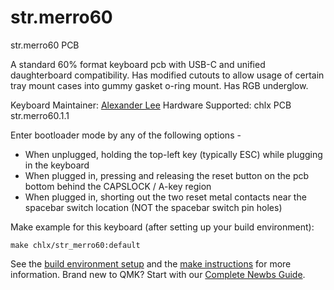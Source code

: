 # str.merro60

str.merro60 PCB

A standard 60% format keyboard pcb with USB-C and unified daughterboard compatibility.
Has modified cutouts to allow usage of certain tray mount cases into gummy gasket o-ring mount.
Has RGB underglow.

Keyboard Maintainer: [Alexander Lee](https://github.com/gaclee3b)
Hardware Supported: chlx PCB str.merro60.1.1

Enter bootloader mode by any of the following options -
- When unplugged, holding the top-left key (typically ESC) while plugging in the keyboard
- When plugged in, pressing and releasing the reset button on the pcb bottom behind the CAPSLOCK / A-key region
- When plugged in, shorting out the two reset metal contacts near the spacebar switch location (NOT the spacebar switch pin holes)

Make example for this keyboard (after setting up your build environment):

    make chlx/str_merro60:default

See the [build environment setup](https://docs.qmk.fm/#/getting_started_build_tools) and the [make instructions](https://docs.qmk.fm/#/getting_started_make_guide) for more information. Brand new to QMK? Start with our [Complete Newbs Guide](https://docs.qmk.fm/#/newbs).
